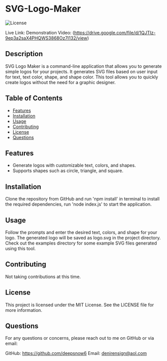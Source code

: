 # SVG-Logo-Maker

![License](https://img.shields.io/badge/License-MIT-blue.svg)

Live Link: Demonstration Video: (https://drive.google.com/file/d/1QJTIz-9ep3a2saX4PHQWS3868Oz7I132/view)

## Description

SVG Logo Maker is a command-line application that allows you to generate simple logos for your projects. It generates SVG files based on user input for text, text color, shape, and shape color. This tool allows you to quickly create logos without the need for a graphic designer.


## Table of Contents

- [Features](#features)
- [Installation](#installation)
- [Usage](#usage)
- [Contributing](#contributing)
- [License](#license)
- [Questions](#questions)

## Features

- Generate logos with customizable text, colors, and shapes.
- Supports shapes such as circle, triangle, and square.

## Installation

Clone the repository from GitHub and run 'npm install' in terminal to install the required dependencies, run 'node index.js' to start the application.

## Usage

Follow the prompts and enter the desired text, colors, and shape for your logo. The generated logo will be saved as logo.svg in the project directory. Check out the examples directory for some example SVG files generated using this tool.

## Contributing

Not taking contributions at this time. 

## License

This project is licensed under the MIT License. See the LICENSE file for more information.

## Questions
For any questions or concerns, please reach out to me on GitHub or via email:

GitHub: https://github.com/deepsnow6
Email: denirensign@aol.com
